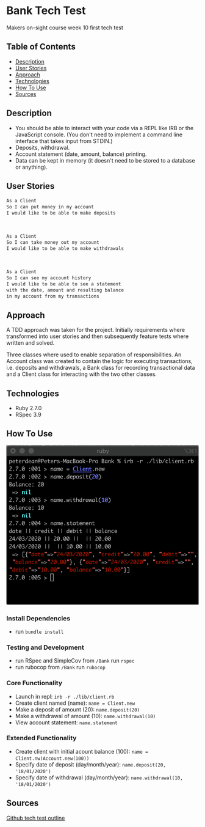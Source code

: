 # Bank Tech Test

Makers on-sight course week 10 first tech test

## Table of Contents

* [Description](#description)
* [User Stories](#user-stories)
* [Approach](#approach)
* [Technologies](#technologies)
* [How To Use](#how-to-use)
* [Sources](#sources)

## Description

* You should be able to interact with your code via a REPL like IRB or the JavaScript console. (You don't need to implement a command line interface that takes input from STDIN.)
* Deposits, withdrawal.
* Account statement (date, amount, balance) printing.
* Data can be kept in memory (it doesn't need to be stored to a database or anything).

## User Stories

    As a Client
    So I can put money in my account
    I would like to be able to make deposits

  <br>

    As a Client
    So I can take money out my account  
    I would like to be able to make withdrawals

  <br>

    As a Client
    So I can see my account history  
    I would like to be able to see a statement
    with the date, amount and resulting balance
    in my account from my transactions

## Approach

  A TDD approach was taken for the project. Initially requirements where transformed into user stories and then subsequently feature tests where written and solved.

  Three classes where used to enable separation of responsibilities. An  Account class was created to contain the logic for executing transactions, i.e. deposits and withdrawals, a Bank class for recording transactional data and a Client class for interacting with the two other classes.

## Technologies

* Ruby 2.7.0
* RSpec 3.9

## How To Use

![Alt text](./Screenshot.png?raw=true "Screenshot")

### Install Dependencies
  * run ```bundle install```

### Testing and Development
  * run RSpec and SimpleCov from ```/Bank``` run ```rspec```
  * run rubocop from ```/Bank``` run ```rubocop```

### Core Functionality
* Launch in repl: ```irb -r ./lib/client.rb```  
* Create client named (name): ```name = Client.new```  
* Make a deposit of amount (20): ```name.deposit(20)```
* Make a withdrawal of amount (10): ```name.withdrawal(10)```
* View account statement: ```name.statement```

### Extended Functionality
  * Create client with initial acount balance (100): ```name = Client.nw(Account.new(100))```
  * Specify date of deposit (day/month/year): ```name.deposit(20, '18/01/2020')```
  * Specify date of withdrawal (day/month/year): ```name.withdrawal(10, '18/01/2020')```

## Sources

[Github tech test outline](https://github.com/makersacademy/course/blob/master/individual_challenges/bank_tech_test.md)
